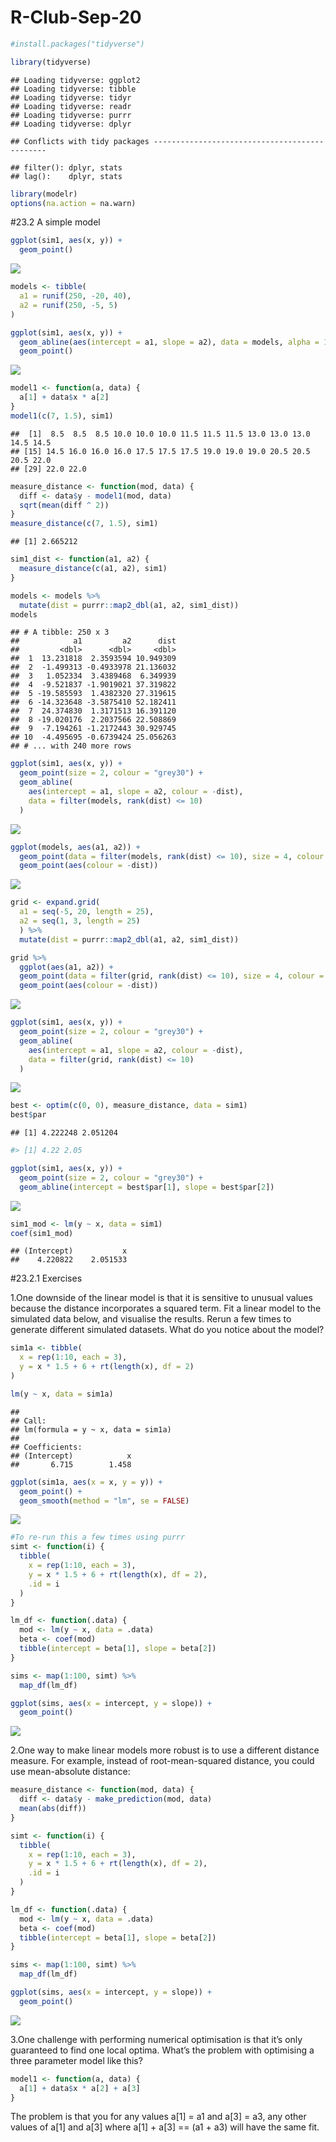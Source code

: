 # R-Club-Sep-20



```r
#install.packages("tidyverse")

library(tidyverse)
```

```
## Loading tidyverse: ggplot2
## Loading tidyverse: tibble
## Loading tidyverse: tidyr
## Loading tidyverse: readr
## Loading tidyverse: purrr
## Loading tidyverse: dplyr
```

```
## Conflicts with tidy packages ----------------------------------------------
```

```
## filter(): dplyr, stats
## lag():    dplyr, stats
```

```r
library(modelr)
options(na.action = na.warn)
```

#23.2 A simple model


```r
ggplot(sim1, aes(x, y)) + 
  geom_point()
```

![](R-Club-Sep-20_files/figure-html/unnamed-chunk-2-1.png)<!-- -->


```r
models <- tibble(
  a1 = runif(250, -20, 40),
  a2 = runif(250, -5, 5)
)

ggplot(sim1, aes(x, y)) + 
  geom_abline(aes(intercept = a1, slope = a2), data = models, alpha = 1/4) +
  geom_point() 
```

![](R-Club-Sep-20_files/figure-html/unnamed-chunk-3-1.png)<!-- -->


```r
model1 <- function(a, data) {
  a[1] + data$x * a[2]
}
model1(c(7, 1.5), sim1)
```

```
##  [1]  8.5  8.5  8.5 10.0 10.0 10.0 11.5 11.5 11.5 13.0 13.0 13.0 14.5 14.5
## [15] 14.5 16.0 16.0 16.0 17.5 17.5 17.5 19.0 19.0 19.0 20.5 20.5 20.5 22.0
## [29] 22.0 22.0
```


```r
measure_distance <- function(mod, data) {
  diff <- data$y - model1(mod, data)
  sqrt(mean(diff ^ 2))
}
measure_distance(c(7, 1.5), sim1)
```

```
## [1] 2.665212
```


```r
sim1_dist <- function(a1, a2) {
  measure_distance(c(a1, a2), sim1)
}

models <- models %>% 
  mutate(dist = purrr::map2_dbl(a1, a2, sim1_dist))
models
```

```
## # A tibble: 250 x 3
##            a1         a2      dist
##         <dbl>      <dbl>     <dbl>
##  1  13.231818  2.3593594 10.949309
##  2  -1.499313 -0.4933978 21.136032
##  3   1.052334  3.4389468  6.349939
##  4  -9.521837 -1.9019021 37.319822
##  5 -19.585593  1.4382320 27.319615
##  6 -14.323648 -3.5875410 52.182411
##  7  24.374830  1.3171513 16.391120
##  8 -19.020176  2.2037566 22.508869
##  9  -7.194261 -1.2172443 30.929745
## 10  -4.495695 -0.6739424 25.056263
## # ... with 240 more rows
```


```r
ggplot(sim1, aes(x, y)) + 
  geom_point(size = 2, colour = "grey30") + 
  geom_abline(
    aes(intercept = a1, slope = a2, colour = -dist), 
    data = filter(models, rank(dist) <= 10)
  )
```

![](R-Club-Sep-20_files/figure-html/unnamed-chunk-7-1.png)<!-- -->


```r
ggplot(models, aes(a1, a2)) +
  geom_point(data = filter(models, rank(dist) <= 10), size = 4, colour = "red") +
  geom_point(aes(colour = -dist))
```

![](R-Club-Sep-20_files/figure-html/unnamed-chunk-8-1.png)<!-- -->

```r
grid <- expand.grid(
  a1 = seq(-5, 20, length = 25),
  a2 = seq(1, 3, length = 25)
  ) %>% 
  mutate(dist = purrr::map2_dbl(a1, a2, sim1_dist))

grid %>% 
  ggplot(aes(a1, a2)) +
  geom_point(data = filter(grid, rank(dist) <= 10), size = 4, colour = "red") +
  geom_point(aes(colour = -dist)) 
```

![](R-Club-Sep-20_files/figure-html/unnamed-chunk-9-1.png)<!-- -->


```r
ggplot(sim1, aes(x, y)) + 
  geom_point(size = 2, colour = "grey30") + 
  geom_abline(
    aes(intercept = a1, slope = a2, colour = -dist), 
    data = filter(grid, rank(dist) <= 10)
  )
```

![](R-Club-Sep-20_files/figure-html/unnamed-chunk-10-1.png)<!-- -->

```r
best <- optim(c(0, 0), measure_distance, data = sim1)
best$par
```

```
## [1] 4.222248 2.051204
```

```r
#> [1] 4.22 2.05

ggplot(sim1, aes(x, y)) + 
  geom_point(size = 2, colour = "grey30") + 
  geom_abline(intercept = best$par[1], slope = best$par[2])
```

![](R-Club-Sep-20_files/figure-html/unnamed-chunk-11-1.png)<!-- -->


```r
sim1_mod <- lm(y ~ x, data = sim1)
coef(sim1_mod)
```

```
## (Intercept)           x 
##    4.220822    2.051533
```

#23.2.1 Exercises

1.One downside of the linear model is that it is sensitive to unusual values because the distance incorporates a squared term. Fit a linear model to the simulated data below, and visualise the results. Rerun a few times to generate different simulated datasets. What do you notice about the model?


```r
sim1a <- tibble(
  x = rep(1:10, each = 3),
  y = x * 1.5 + 6 + rt(length(x), df = 2)
)

lm(y ~ x, data = sim1a)
```

```
## 
## Call:
## lm(formula = y ~ x, data = sim1a)
## 
## Coefficients:
## (Intercept)            x  
##       6.715        1.458
```

```r
ggplot(sim1a, aes(x = x, y = y)) +
  geom_point() +
  geom_smooth(method = "lm", se = FALSE)
```

![](R-Club-Sep-20_files/figure-html/unnamed-chunk-13-1.png)<!-- -->

```r
#To re-run this a few times using purrr
simt <- function(i) {
  tibble(
    x = rep(1:10, each = 3),
    y = x * 1.5 + 6 + rt(length(x), df = 2),
    .id = i
  )
}

lm_df <- function(.data) {
  mod <- lm(y ~ x, data = .data)
  beta <- coef(mod)
  tibble(intercept = beta[1], slope = beta[2])
}

sims <- map(1:100, simt) %>%
  map_df(lm_df)

ggplot(sims, aes(x = intercept, y = slope)) +
  geom_point()
```

![](R-Club-Sep-20_files/figure-html/unnamed-chunk-13-2.png)<!-- -->

2.One way to make linear models more robust is to use a different distance measure. For example, instead of root-mean-squared distance, you could use mean-absolute distance:


```r
measure_distance <- function(mod, data) {
  diff <- data$y - make_prediction(mod, data)
  mean(abs(diff))
}

simt <- function(i) {
  tibble(
    x = rep(1:10, each = 3),
    y = x * 1.5 + 6 + rt(length(x), df = 2),
    .id = i
  )
}

lm_df <- function(.data) {
  mod <- lm(y ~ x, data = .data)
  beta <- coef(mod)
  tibble(intercept = beta[1], slope = beta[2])
}

sims <- map(1:100, simt) %>%
  map_df(lm_df)

ggplot(sims, aes(x = intercept, y = slope)) +
  geom_point()
```

![](R-Club-Sep-20_files/figure-html/unnamed-chunk-14-1.png)<!-- -->

3.One challenge with performing numerical optimisation is that it’s only guaranteed to find one local optima. What’s the problem with optimising a three parameter model like this?


```r
model1 <- function(a, data) {
  a[1] + data$x * a[2] + a[3]
}
```
The problem is that you for any values a[1] = a1 and a[3] = a3, any other values of a[1] and a[3] where a[1] + a[3] == (a1 + a3) will have the same fit.


